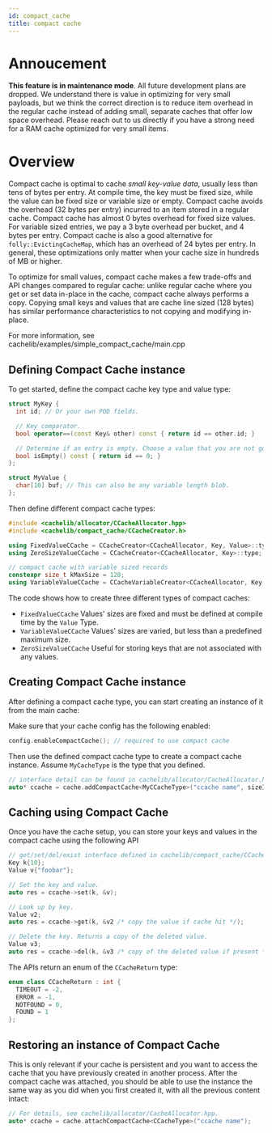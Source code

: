 ```yaml
---
id: compact_cache
title: compact cache
---
```


# Annoucement

**This feature is in maintenance mode**. All future development plans are dropped. We understand there is value in optimizing for very small payloads, but we think the correct direction is to reduce item overhead in the regular cache instead of adding small, separate caches that offer low space overhead. Please reach out to us directly if you have a strong need for a RAM cache optimized for very small items.

# Overview

Compact cache is optimal to cache *small key-value data*, usually less than tens of bytes per entry. At compile time, the key must be fixed size, while the value can be fixed size or variable size or empty. Compact cache avoids the overhead (32 bytes per entry) incurred to an item stored in a regular cache. Compact cache has almost 0 bytes overhead for fixed size values. For variable sized entries, we pay a 3 byte overhead per bucket, and 4 bytes per entry. Compact cache is also a good alternative for `folly::EvictingCacheMap`, which has an overhead of 24 bytes per entry. In general, these optimizations only matter when your cache size in hundreds of MB or higher.

To optimize for small values, compact cache makes a few trade-offs and API changes compared to regular cache: unlike regular cache where you get or set data in-place in the cache, compact cache always performs a copy. Copying small keys and values that are cache line sized (128 bytes) has similar performance characteristics to not copying and modifying in-place.

For more information, see cachelib/examples/simple_compact_cache/main.cpp

## Defining Compact Cache instance

To get started, define the compact cache key type and value type:


```cpp
struct MyKey {
  int id; // Or your own POD fields.

  // Key comparator.
  bool operator==(const Key& other) const { return id == other.id; }

  // Determine if an entry is empty. Choose a value that you are not going to cache.
  bool isEmpty() const { return id == 0; }
};

struct MyValue {
  char[10] buf; // This can also be any variable length blob.
};
```


Then define different compact cache types:


```cpp
#include <cachelib/allocator/CCacheAllocator.hpp>
#include <cachelib/compact_cache/CCacheCreator.h>

using FixedValueCCache = CCacheCreator<CCacheAllocator, Key, Value>::type;
using ZeroSizeValueCCache = CCacheCreator<CCacheAllocator, Key>::type;

// compact cache with variable sized records
constexpr size_t kMaxSize = 128;
using VariableValueCCache = CCacheVariableCreator<CCacheAllocator, Key, kMaxSize>::type;
```


The code shows how to create three different types of compact caches:

- `FixedValueCCache`
Values' sizes are fixed and must be defined at compile time by the `Value` Type.
- `VariableValueCCache`
Values' sizes are varied, but less than a predefined maximum size.
- `ZeroSizeValueCCache`
Useful for storing keys that are not associated with any values.

## Creating Compact Cache instance

After defining a compact cache type, you can start creating an instance of it from the main cache:

Make sure that your cache config has the following enabled:


```cpp
config.enableCompactCache(); // required to use compact cache
```


Then use the defined compact cache type to create a compact cache instance. Assume `MyCacheType` is the type that you defined.


```cpp
// interface detail can be found in cachelib/allocator/CacheAllocator.hpp
auto* ccache = cache.addCompactCache<MyCCacheType>("ccache name", sizeInBytes);
```


## Caching using Compact Cache

Once you have the cache setup, you can store your keys and values in the compact cache using the following API


```cpp
// get/set/del/exist interface defined in cachelib/compact_cache/CCache.h
Key k{10};
Value v{"foobar"};

// Set the key and value.
auto res = ccache->set(k, &v);

// Look up by key.
Value v2;
auto res = ccache->get(k, &v2 /* copy the value if cache hit */);

// Delete the key. Returns a copy of the deleted value.
Value v3;
auto res = ccache->del(k, &v3 /* copy of the deleted value if present */);
```


The APIs return an enum of the `CCacheReturn` type:


```cpp
enum class CCacheReturn : int {
  TIMEOUT = -2,
  ERROR = -1,
  NOTFOUND = 0,
  FOUND = 1
};
```


## Restoring an instance of Compact Cache

This is only relevant if your cache is persistent and you want to access the cache that you have previously created in another process. After the compact cache was attached, you should be able to use the instance the same way as you did when you first created it, with all the previous content intact:


```cpp
// For details, see cachelib/allocator/CacheAllocator.hpp.
auto* ccache = cache.attachCompactCache<CCacheType>("ccache name");
```
